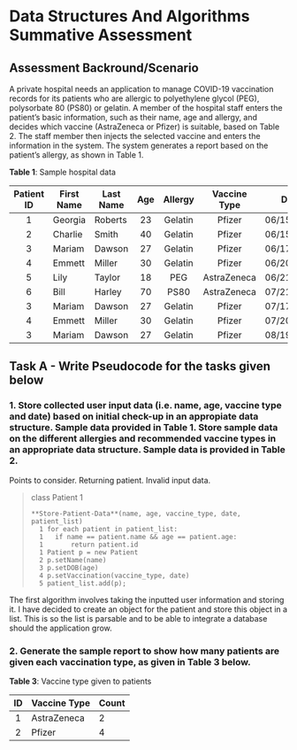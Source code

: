 # Data Structures And Algorithms Summative Assessment

## Assessment Backround/Scenario

A private hospital needs an application to manage COVID-19 vaccination records for its patients who are allergic to polyethylene glycol (PEG), polysorbate 80 (PS80) or gelatin. A member of the hospital staff enters the patient’s basic information, such as their name, age and allergy, and decides which vaccine (AstraZeneca or Pfizer) is suitable, based on Table 2. The staff member then injects the selected vaccine and enters the information in the system. The system generates a report based on the patient’s allergy, as shown in Table 1.

**Table 1**: Sample hospital data

| Patient ID | First Name |	Last Name |	Age	| Allergy |	Vaccine Type |	   Date   |
|:----------:| ---------- | --------- |:---:|:-------:|:------------:| ---------- |
|     1      |	Georgia   |	Roberts   |	23  | Gelatin |	Pfizer       |	06/15/2021|
|     2      |	Charlie   |	Smith     |	40  | Gelatin |	Pfizer       |	06/15/2021|
|     3      |	Mariam    |	Dawson    |	27  | Gelatin |	Pfizer       |	06/17/2021|
|     4      |	Emmett    |	Miller    |	30  | Gelatin |	Pfizer       |	06/20/2021|
|     5      |	Lily      |	Taylor    |	18  |   PEG   |	AstraZeneca  |	06/21/2021|
|     6      |	Bill      |	Harley    |	70  |  PS80   |	AstraZeneca  |	07/21/2021|
|     3      |	Mariam    |	Dawson    |	27  | Gelatin |	Pfizer       |	07/17/2021|
|     4      |	Emmett    |	Miller    |	30  | Gelatin |	Pfizer       |	07/20/2021|
|     3      |	Mariam    |	Dawson    |	27  | Gelatin |	Pfizer       |	08/19/2021|


## Task A - Write Pseudocode for the tasks given below

### 1. Store collected user input data (i.e. name, age, vaccine type and date) based on initial check-up in an appropiate data structure. Sample data provided in Table 1. Store sample data on the different allergies and recommended vaccine types in an appropriate data structure. Sample data is provided in Table 2.

Points to consider. Returning patient. Invalid input data.

> class Patient
>   1
>   
>~~~
> **Store-Patient-Data**(name, age, vaccine_type, date, patient_list)
>   1 for each patient in patient_list:
>   1   if name == patient.name && age == patient.age:
>   1       return patient.id
>   1 Patient p = new Patient
>   2 p.setName(name)
>   3 p.setDOB(age)
>   4 p.setVaccination(vaccine_type, date)
>   5 patient_list.add(p);
>   ~~~
>
>
>
>

The first algorithm involves taking the inputted user information and storing it. I have decided to create an object for the patient and store this object in a list. This is so the list is parsable and to be able to integrate a database should the application grow.

### 2. Generate the sample report to show how many patients are given each vaccination type, as given in Table 3 below.

**Table 3**: Vaccine type given to patients

|  ID  |  Vaccine Type  |  Count  |
|:----:| -------------- | ------- |
| 1    | AstraZeneca    | 2       |
| 2    | Pfizer         | 4       |
